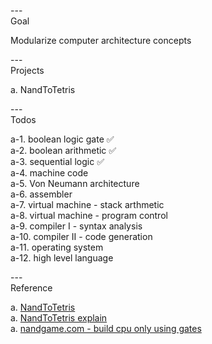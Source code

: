 ---\
Goal


Modularize computer architecture concepts



---\
Projects


a. NandToTetris



---\
Todos


a-1. boolean logic gate :white_check_mark:\
a-2. boolean arithmetic :white_check_mark:\
a-3. sequential logic :white_check_mark:\
a-4. machine code\
a-5. Von Neumann architecture\
a-6. assembler\
a-7. virtual machine - stack arthmetic\
a-8. virtual machine - program control\
a-9. compiler I - syntax analysis\
a-10. compiler II - code generation\
a-11. operating system\
a-12. high level language



---\
Reference


a. [NandToTetris](https://www.coursera.org/learn/build-a-computer/home/welcome) \
a. [NandToTetris explain](https://www.youtube.com/watch?v=tRT1O6mLTZw&list=PLu6SHDdOToSdD4-c9nZX2Qu3ZXnNFocOH&index=2&ab_channel=TeaLeaves) \
a. [nandgame.com - build cpu only using gates](https://www.youtube.com/watch?v=JPQsV2FU-7I&ab_channel=TeaLeaves)
